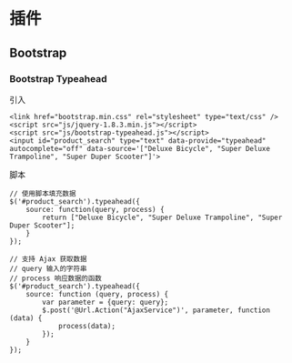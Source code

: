 # 插件

## Bootstrap

### Bootstrap Typeahead

引入

    <link href="bootstrap.min.css" rel="stylesheet" type="text/css" />
    <script src="js/jquery-1.8.3.min.js"></script>
    <script src="js/bootstrap-typeahead.js"></script>
    <input id="product_search" type="text" data-provide="typeahead" autocomplete="off" data-source='["Deluxe Bicycle", "Super Deluxe Trampoline", "Super Duper Scooter"]'>
     
脚本

    // 使用脚本填充数据
    $('#product_search').typeahead({
        source: function(query, process) {
            return ["Deluxe Bicycle", "Super Deluxe Trampoline", "Super Duper Scooter"];
        }
    });
    
    // 支持 Ajax 获取数据
    // query 输入的字符串
    // process 响应数据的函数
    $('#product_search').typeahead({
        source: function (query, process) {
            var parameter = {query: query};
            $.post('@Url.Action("AjaxService")', parameter, function (data) {
                process(data);
            });
        }
    });